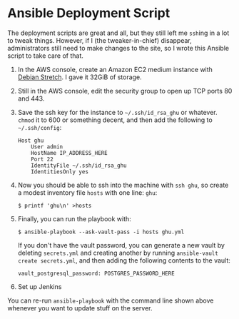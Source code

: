 Ansible Deployment Script
=========================

The deployment scripts are great and all, but they still left me `ssh`ing in a
lot to tweak things. However, if I (the tweaker-in-chief) disappear,
administrators still need to make changes to the site, so I wrote this Ansible
script to take care of that.

 1. In the AWS console, create an Amazon EC2 medium instance with [Debian
    Stretch][1]. I gave it 32GiB of storage.
 2. Still in the AWS console, edit the security group to open up TCP ports 80
    and 443.
 3. Save the ssh key for the instance to `~/.ssh/id_rsa_ghu` or whatever.
    `chmod` it to 600 or something decent, and then add the following to
    `~/.ssh/config`:

        Host ghu
            User admin
            HostName IP_ADDRESS_HERE
            Port 22
            IdentityFile ~/.ssh/id_rsa_ghu
            IdentitiesOnly yes

 4. Now you should be able to ssh into the machine with `ssh ghu`, so create a
    modest inventory file `hosts` with one line: `ghu`:

        $ printf 'ghu\n' >hosts

 5. Finally, you can run the playbook with:

        $ ansible-playbook --ask-vault-pass -i hosts ghu.yml

    If you don't have the vault password, you can generate a new vault by
    deleting `secrets.yml` and creating another by running `ansible-vault
    create secrets.yml`, and then adding the following contents to the vault:

        vault_postgresql_password: POSTGRES_PASSWORD_HERE

 6. Set up Jenkins

You can re-run `ansible-playbook` with the command line shown above whenever
you want to update stuff on the server.

[1]: https://wiki.debian.org/Cloud/AmazonEC2Image
